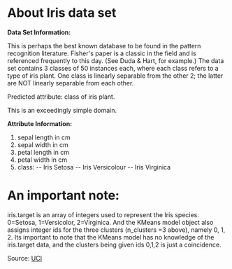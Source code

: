 # About Iris data set





**Data Set Information:**

This is perhaps the best known database to be found in the pattern recognition literature. Fisher's paper is a classic in the field and is referenced frequently to this day. (See Duda & Hart, for example.) The data set contains 3 classes of 50 instances each, where each class refers to a type of iris plant. One class is linearly separable from the other 2; the latter are NOT linearly separable from each other.

Predicted attribute: class of iris plant.

This is an exceedingly simple domain. 



**Attribute Information:**

1. sepal length in cm
2. sepal width in cm
3. petal length in cm
4. petal width in cm
5. class:
-- Iris Setosa
-- Iris Versicolour
-- Iris Virginica

# An important note: 
iris.target is an array of integers used to represent the Iris species. 0=Setosa, 1=Versicolor, 2=Virginica. 
And the KMeans model object also assigns integer ids for the three clusters (n_clusters =3 above), namely 0, 1, 2. 
Its important to note that the KMeans model has no knowledge of the iris.target data, and the clusters being given ids 0,1,2 is just a coincidence.




Source:
[UCI](http://archive.ics.uci.edu/ml/datasets/Iris)
